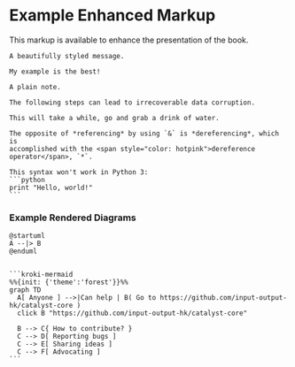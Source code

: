 # Example Enhanced Markup

This markup is available to enhance the presentation of the book.

```admonish info
A beautifully styled message.
```

```admonish example
My example is the best!
```

```admonish
A plain note.
```

```admonish warning title="Data loss"
The following steps can lead to irrecoverable data corruption.
```

```admonish success title=""
This will take a while, go and grab a drink of water.
```

```admonish tip title="_Referencing_ and <i>dereferencing</i>"
The opposite of *referencing* by using `&` is *dereferencing*, which is
accomplished with the <span style="color: hotpink">dereference operator</span>, `*`.
```

~~~admonish bug
This syntax won't work in Python 3:
```python
print "Hello, world!"
```
~~~

### Example Rendered Diagrams

```kroki-plantuml
@startuml
A --|> B
@enduml
```

~~~admonish title="Don't Click Me" collapsible=true

```kroki-mermaid
%%{init: {'theme':'forest'}}%%
graph TD
  A[ Anyone ] -->|Can help | B( Go to https://github.com/input-output-hk/catalyst-core )
  click B "https://github.com/input-output-hk/catalyst-core"

  B --> C{ How to contribute? }
  C --> D[ Reporting bugs ]
  C --> E[ Sharing ideas ]
  C --> F[ Advocating ]
```

~~~
